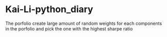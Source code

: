 # Kai-Li-python_diary

The porfolio create large amount of random weights for each components in the porfolio and pick the one with the highest sharpe ratio 

